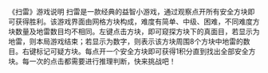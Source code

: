 《扫雷》游戏说明
扫雷是一款经典的益智小游戏，通过观察点开所有安全方块即可获得胜利。该游戏界面由网格方块构成，难度有简单、中级、困难，不同难度方块数量及地雷数目均不相同。左键点击方块，即可窥探方块下的真面目，若显示为地雷，则本局游戏结束；若显示为数字，则表示该方块周围8个方块中地雷的数目。右键标记可疑方块。每点开一个安全方块即可获得1积分直到找出全部安全方块。每一次的点击都需要进行推理判断，快来挑战吧！
